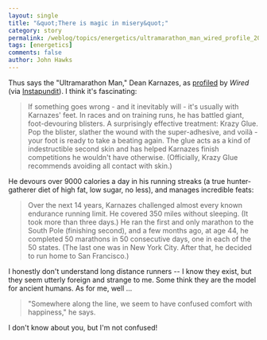 ```yaml
---
layout: single 
title: "&quot;There is magic in misery&quot;" 
category: story
permalink: /weblog/topics/energetics/ultramarathon_man_wired_profile_2007.html
tags: [energetics] 
comments: false 
author: John Hawks 
---
```



<p>
Thus says the "Ultramarathon Man," Dean Karnazes, as <a href="http://www.wired.com/wired/archive/15.01/ultraman.html">profiled</a> by <i>Wired</i> (via <a href="http://instapundit.com/archives2/2007/01/post_1468.php">Instapundit</a>). I think it's fascinating: 
</p>

<blockquote>If something goes wrong - and it inevitably will - it's usually with Karnazes' feet. In races and on training runs, he has battled giant, foot-devouring blisters. A surprisingly effective treatment: Krazy Glue. Pop the blister, slather the wound with the super-adhesive, and voil&agrave; - your foot is ready to take a beating again. The glue acts as a kind of indestructible second skin and has helped Karnazes finish competitions he wouldn't have otherwise. (Officially, Krazy Glue recommends avoiding all contact with skin.)</blockquote>

<p>
He devours over 9000 calories a day in his running streaks (a true hunter-gatherer diet of high fat, low sugar, no less), and manages incredible feats: 
</p>

<blockquote>Over the next 14 years, Karnazes challenged almost every known endurance running limit. He covered 350 miles without sleeping. (It took more than three days.) He ran the first and only marathon to the South Pole (finishing second), and a few months ago, at age 44, he completed 50 marathons in 50 consecutive days, one in each of the 50 states. (The last one was in New York City. After that, he decided to run home to San Francisco.) </blockquote>

<p>
I honestly don't understand long distance runners -- I know they exist, but they seem utterly foreign and strange to me. Some think they are the model for ancient humans. As for me, well ...
</p>

<blockquote>"Somewhere along the line, we seem to have confused comfort with happiness," he says.</blockquote>

<p>
I don't know about you, but I'm not confused!
</p>

